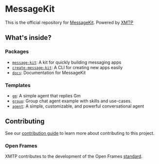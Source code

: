 # MessageKit

This is the official repository for [MessageKit](https://messagekit.ephemerahq.com/). Powered by [XMTP](http://xmtp.org)

## What's inside?

### Packages

- [`message-kit`](/packages/message-kit): A kit for quickly building messaging apps
- [`create-message-kit`](/packages/create-message-kit): A CLI for creating new apps easily
- [`docs`](/packages/docs): Documentation for MessageKit

### Templates

- [`gm`](/templates/gm): A simple agent that replies Gm
- [`group`](/templates/group): Group chat agent example with skills and use-cases.
- [`agent`](/templates/agent): A simple, customizable, and powerful conversational agent

## Contributing

See our [contribution guide](./CONTRIBUTING.md) to learn more about contributing to this project.

### Open Frames

XMTP contributes to the development of the Open Frames [standard](https://www.openframes.xyz).
